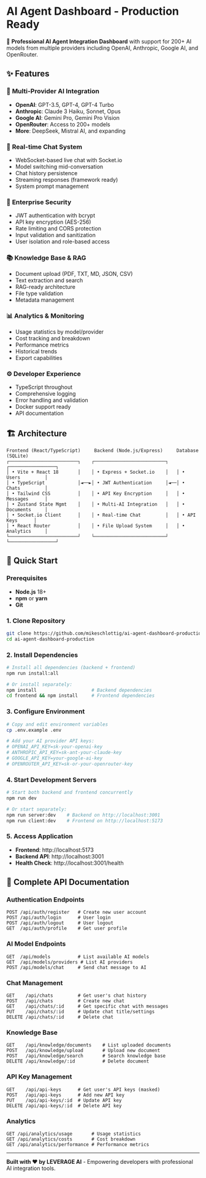 # AI Agent Dashboard - Production Ready

🚀 **Professional AI Agent Integration Dashboard** with support for 200+ AI models from multiple providers including OpenAI, Anthropic, Google AI, and OpenRouter.

## ✨ Features

### 🤖 **Multi-Provider AI Integration**
- **OpenAI**: GPT-3.5, GPT-4, GPT-4 Turbo
- **Anthropic**: Claude 3 Haiku, Sonnet, Opus  
- **Google AI**: Gemini Pro, Gemini Pro Vision
- **OpenRouter**: Access to 200+ models
- **More**: DeepSeek, Mistral AI, and expanding

### 💬 **Real-time Chat System**
- WebSocket-based live chat with Socket.io
- Model switching mid-conversation
- Chat history persistence
- Streaming responses (framework ready)
- System prompt management

### 🔐 **Enterprise Security**
- JWT authentication with bcrypt
- API key encryption (AES-256)
- Rate limiting and CORS protection  
- Input validation and sanitization
- User isolation and role-based access

### 📚 **Knowledge Base & RAG**
- Document upload (PDF, TXT, MD, JSON, CSV)
- Text extraction and search
- RAG-ready architecture
- File type validation
- Metadata management

### 📊 **Analytics & Monitoring**
- Usage statistics by model/provider
- Cost tracking and breakdown
- Performance metrics
- Historical trends
- Export capabilities

### ⚙️ **Developer Experience**
- TypeScript throughout
- Comprehensive logging
- Error handling and validation
- Docker support ready
- API documentation

## 🏗️ Architecture

```
Frontend (React/TypeScript)     Backend (Node.js/Express)     Database (SQLite)
┌─────────────────────────┐    ┌──────────────────────────┐   ┌─────────────────┐
│ • Vite + React 18       │    │ • Express + Socket.io    │   │ • Users         │
│ • TypeScript            │◄──►│ • JWT Authentication     │◄──│ • Chats         │
│ • Tailwind CSS          │    │ • API Key Encryption     │   │ • Messages      │
│ • Zustand State Mgmt    │    │ • Multi-AI Integration   │   │ • Documents     │
│ • Socket.io Client      │    │ • Real-time Chat         │   │ • API Keys      │
│ • React Router          │    │ • File Upload System     │   │ • Analytics     │
└─────────────────────────┘    └──────────────────────────┘   └─────────────────┘
```

## 🚀 Quick Start

### Prerequisites
- **Node.js** 18+ 
- **npm** or **yarn**
- **Git**

### 1. Clone Repository
```bash
git clone https://github.com/mikeschlottig/ai-agent-dashboard-production.git
cd ai-agent-dashboard-production
```

### 2. Install Dependencies
```bash
# Install all dependencies (backend + frontend)
npm run install:all

# Or install separately:
npm install                    # Backend dependencies
cd frontend && npm install     # Frontend dependencies
```

### 3. Configure Environment
```bash
# Copy and edit environment variables
cp .env.example .env

# Add your AI provider API keys:
# OPENAI_API_KEY=sk-your-openai-key
# ANTHROPIC_API_KEY=sk-ant-your-claude-key
# GOOGLE_API_KEY=your-google-ai-key
# OPENROUTER_API_KEY=sk-or-your-openrouter-key
```

### 4. Start Development Servers
```bash
# Start both backend and frontend concurrently
npm run dev

# Or start separately:
npm run server:dev    # Backend on http://localhost:3001
npm run client:dev    # Frontend on http://localhost:5173
```

### 5. Access Application
- **Frontend**: http://localhost:5173
- **Backend API**: http://localhost:3001
- **Health Check**: http://localhost:3001/health

## 📝 Complete API Documentation

### Authentication Endpoints
```
POST /api/auth/register   # Create new user account
POST /api/auth/login      # User login
POST /api/auth/logout     # User logout  
GET  /api/auth/profile    # Get user profile
```

### AI Model Endpoints
```
GET  /api/models          # List available AI models
GET  /api/models/providers # List AI providers
POST /api/models/chat     # Send chat message to AI
```

### Chat Management
```
GET    /api/chats         # Get user's chat history
POST   /api/chats         # Create new chat
GET    /api/chats/:id     # Get specific chat with messages
PUT    /api/chats/:id     # Update chat title/settings
DELETE /api/chats/:id     # Delete chat
```

### Knowledge Base
```
GET    /api/knowledge/documents    # List uploaded documents
POST   /api/knowledge/upload       # Upload new document
POST   /api/knowledge/search       # Search knowledge base
DELETE /api/knowledge/:id          # Delete document
```

### API Key Management
```
GET    /api/api-keys      # Get user's API keys (masked)
POST   /api/api-keys      # Add new API key
PUT    /api/api-keys/:id  # Update API key
DELETE /api/api-keys/:id  # Delete API key
```

### Analytics
```
GET /api/analytics/usage       # Usage statistics
GET /api/analytics/costs       # Cost breakdown
GET /api/analytics/performance # Performance metrics
```

---

**Built with ❤️ by LEVERAGE AI** - Empowering developers with professional AI integration tools.
